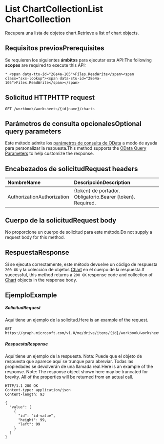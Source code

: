 # <a name="list-chartcollection"></a><span data-ttu-id="28e4a-101">List ChartCollection</span><span class="sxs-lookup"><span data-stu-id="28e4a-101">List ChartCollection</span></span>

<span data-ttu-id="28e4a-102">Recupera una lista de objetos chart.</span><span class="sxs-lookup"><span data-stu-id="28e4a-102">Retrieve a list of chart objects.</span></span>
## <a name="prerequisites"></a><span data-ttu-id="28e4a-103">Requisitos previos</span><span class="sxs-lookup"><span data-stu-id="28e4a-103">Prerequisites</span></span>
<span data-ttu-id="28e4a-104">Se requieren los siguientes **ámbitos** para ejecutar esta API:</span><span class="sxs-lookup"><span data-stu-id="28e4a-104">The following **scopes** are required to execute this API:</span></span> 

    * <span data-ttu-id="28e4a-105">Files.ReadWrite</span><span class="sxs-lookup"><span data-stu-id="28e4a-105">Files.ReadWrite</span></span>

## <a name="http-request"></a><span data-ttu-id="28e4a-106">Solicitud HTTP</span><span class="sxs-lookup"><span data-stu-id="28e4a-106">HTTP request</span></span>
<!-- { "blockType": "ignored" } -->
```http
GET /workbook/worksheets/{id|name}/charts
```
## <a name="optional-query-parameters"></a><span data-ttu-id="28e4a-107">Parámetros de consulta opcionales</span><span class="sxs-lookup"><span data-stu-id="28e4a-107">Optional query parameters</span></span>
<span data-ttu-id="28e4a-108">Este método admite los [parámetros de consulta de OData](http://developer.microsoft.com/en-us/graph/docs/overview/query_parameters) a modo de ayuda para personalizar la respuesta.</span><span class="sxs-lookup"><span data-stu-id="28e4a-108">This method supports the [OData Query Parameters](http://developer.microsoft.com/en-us/graph/docs/overview/query_parameters) to help customize the response.</span></span>

## <a name="request-headers"></a><span data-ttu-id="28e4a-109">Encabezados de solicitud</span><span class="sxs-lookup"><span data-stu-id="28e4a-109">Request headers</span></span>
| <span data-ttu-id="28e4a-110">Nombre</span><span class="sxs-lookup"><span data-stu-id="28e4a-110">Name</span></span>      |<span data-ttu-id="28e4a-111">Descripción</span><span class="sxs-lookup"><span data-stu-id="28e4a-111">Description</span></span>|
|:----------|:----------|
| <span data-ttu-id="28e4a-112">Authorization</span><span class="sxs-lookup"><span data-stu-id="28e4a-112">Authorization</span></span>  | <span data-ttu-id="28e4a-p101">{token} de portador. Obligatorio.</span><span class="sxs-lookup"><span data-stu-id="28e4a-p101">Bearer {token}. Required.</span></span> |


## <a name="request-body"></a><span data-ttu-id="28e4a-115">Cuerpo de la solicitud</span><span class="sxs-lookup"><span data-stu-id="28e4a-115">Request body</span></span>
<span data-ttu-id="28e4a-116">No proporcione un cuerpo de solicitud para este método.</span><span class="sxs-lookup"><span data-stu-id="28e4a-116">Do not supply a request body for this method.</span></span>

## <a name="response"></a><span data-ttu-id="28e4a-117">Respuesta</span><span class="sxs-lookup"><span data-stu-id="28e4a-117">Response</span></span>

<span data-ttu-id="28e4a-118">Si se ejecuta correctamente, este método devuelve un código de respuesta `200 OK` y la colección de objetos [Chart](../resources/chart.md) en el cuerpo de la respuesta.</span><span class="sxs-lookup"><span data-stu-id="28e4a-118">If successful, this method returns a `200 OK` response code and collection of [Chart](../resources/chart.md) objects in the response body.</span></span>
## <a name="example"></a><span data-ttu-id="28e4a-119">Ejemplo</span><span class="sxs-lookup"><span data-stu-id="28e4a-119">Example</span></span>
##### <a name="request"></a><span data-ttu-id="28e4a-120">Solicitud</span><span class="sxs-lookup"><span data-stu-id="28e4a-120">Request</span></span>
<span data-ttu-id="28e4a-121">Aquí tiene un ejemplo de la solicitud.</span><span class="sxs-lookup"><span data-stu-id="28e4a-121">Here is an example of the request.</span></span>
<!-- {
  "blockType": "request",
  "name": "get_chartcollection"
}-->
```http
GET https://graph.microsoft.com/v1.0/me/drive/items/{id}/workbook/worksheets/{id|name}/charts
```
##### <a name="response"></a><span data-ttu-id="28e4a-122">Respuesta</span><span class="sxs-lookup"><span data-stu-id="28e4a-122">Response</span></span>
<span data-ttu-id="28e4a-p102">Aquí tiene un ejemplo de la respuesta. Nota: Puede que el objeto de respuesta que aparece aquí se trunque para abreviar. Todas las propiedades se devolverán de una llamada real.</span><span class="sxs-lookup"><span data-stu-id="28e4a-p102">Here is an example of the response. Note: The response object shown here may be truncated for brevity. All of the properties will be returned from an actual call.</span></span>
<!-- {
  "blockType": "response",
  "truncated": true,
  "@odata.type": "microsoft.graph.chart",
  "isCollection": true
} -->
```http
HTTP/1.1 200 OK
Content-type: application/json
Content-length: 93

{
  "value": [
    {
      "id": "id-value",
      "height": 99,
      "left": 99
    }
  ]
}
```

<!-- uuid: 8fcb5dbc-d5aa-4681-8e31-b001d5168d79
2015-10-25 14:57:30 UTC -->
<!-- {
  "type": "#page.annotation",
  "description": "List ChartCollection",
  "keywords": "",
  "section": "documentation",
  "tocPath": ""
}-->